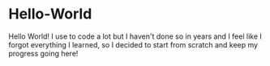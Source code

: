 # Hello-World

Hello World!
I use to code a lot but I haven't done so in years and I feel like I forgot everything I learned, so I decided to start from scratch and keep my progress going here!
